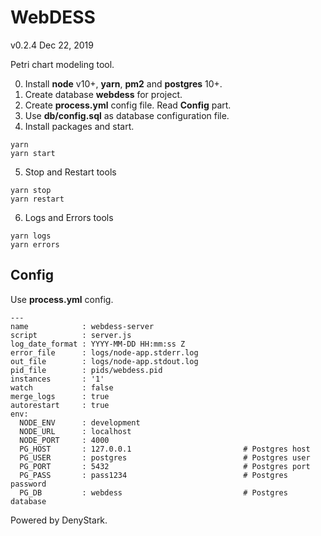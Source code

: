 # WebDESS
v0.2.4 Dec 22, 2019

Petri chart modeling tool.

0. Install **node** v10+, **yarn**, **pm2** and **postgres** 10+.
1. Create database **webdess** for project.
2. Create **process.yml** config file. Read **Config** part.
3. Use **db/config.sql** as database configuration file.
4. Install packages and start.
```
yarn
yarn start
```
5. Stop and Restart tools
```
yarn stop
yarn restart
```
6. Logs and Errors tools
```
yarn logs
yarn errors
```

## Config

Use **process.yml** config.

```
---
name            : webdess-server
script          : server.js
log_date_format : YYYY-MM-DD HH:mm:ss Z
error_file      : logs/node-app.stderr.log
out_file        : logs/node-app.stdout.log
pid_file        : pids/webdess.pid
instances       : '1'
watch           : false
merge_logs      : true
autorestart     : true
env:
  NODE_ENV      : development
  NODE_URL      : localhost
  NODE_PORT     : 4000
  PG_HOST       : 127.0.0.1                         # Postgres host
  PG_USER       : postgres                          # Postgres user
  PG_PORT       : 5432                              # Postgres port
  PG_PASS       : pass1234                          # Postgres password
  PG_DB         : webdess                           # Postgres database
```

Powered by DenyStark.
